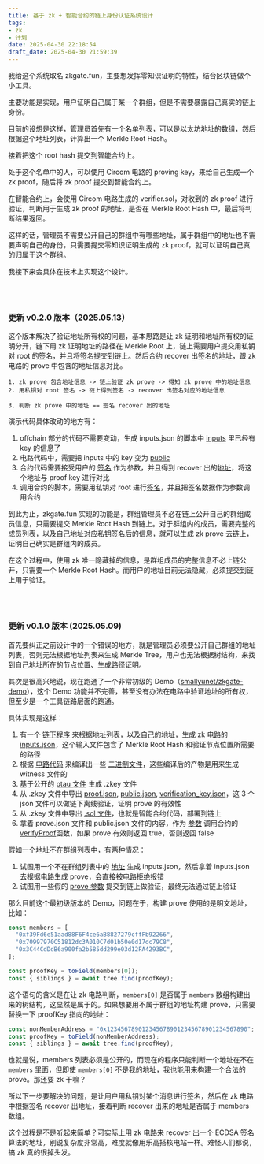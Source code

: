 ```yaml
---
title: 基于 zk + 智能合约的链上身份认证系统设计
tags: 
- zk
- 计划
date: 2025-04-30 22:18:54
draft_date: 2025-04-30 21:59:39
---
```


我给这个系统取名 zkgate.fun，主要想发挥零知识证明的特性，结合区块链做个小工具。

主要功能是实现，用户证明自己属于某一个群组，但是不需要暴露自己真实的链上身份。

目前的设想是这样，管理员首先有一个名单列表，可以是以太坊地址的数组，然后根据这个地址列表，计算出一个 Merkle Root Hash。

接着把这个 root hash 提交到智能合约上。

处于这个名单中的人，可以使用 Circom 电路的 proving key，来给自己生成一个 zk proof，随后将 zk proof 提交到智能合约上。

在智能合约上，会使用 Circom 电路生成的 verifier.sol，对收到的 zk proof 进行验证，判断用于生成 zk proof 的地址，是否在 Merkle Root Hash 中，最后将判断结果返回。

这样的话，管理员不需要公开自己的群组中有哪些地址，属于群组中的地址也不需要声明自己的身份，只需要提交零知识证明生成的 zk proof，就可以证明自己真的归属于这个群组。

我接下来会具体在技术上实现这个设计。


<br><br>

### 更新 v0.2.0 版本（2025.05.13）

这个版本解决了验证地址所有权的问题，基本思路是让 zk 证明和地址所有权的证明分开，链下用 zk 证明地址的路径在 Merkle Root 上，链上需要用户提交用私钥对 root 的签名，并且将签名提交到链上。然后合约 recover 出签名的地址，跟 zk 电路的 prove 中包含的地址信息对比。

```
1. zk prove 包含地址信息 -> 链上验证 zk prove -> 得知 zk prove 中的地址信息
2. 用私钥对 root 签名 -> 链上得到签名 -> recover 出签名对应的地址信息

3. 判断 zk prove 中的地址 == 签名 recover 出的地址
```

演示代码具体改动的地方有：

1. offchain 部分的代码不需要变动，生成 inputs.json 的脚本中 [inputs](https://github.com/smallyunet/zkgate-demo/blob/v0.2.0/offchain/smt.js#L37) 里已经有 key 的信息了 
2. 电路代码中，需要把 inputs 中的 key 变为 [public](https://github.com/smallyunet/zkgate-demo/blob/v0.2.0/circuits/merkleSmtProof.circom#L27)
3. 合约代码需要接受用户的 [签名](https://github.com/smallyunet/zkgate-demo/blob/v0.2.0/hardhat/contracts/ZkGateRegistry.sol#L38) 作为参数，并且得到 recover 出的[地址](https://github.com/smallyunet/zkgate-demo/blob/v0.2.0/hardhat/contracts/ZkGateRegistry.sol#L49)，将这个地址与 proof key 进行对比
4. 调用合约的脚本，需要用私钥对 root 进行[签名](https://github.com/smallyunet/zkgate-demo/blob/v0.2.0/hardhat/scripts/prove.js#L44-L45)，并且把签名数据作为参数调用合约

到此为止，zkgate.fun 实现的功能是，群组管理员不必在链上公开自己的群组成员信息，只需要提交 Merkle Root Hash 到链上。对于群组内的成员，需要完整的成员列表，以及自己地址对应私钥签名后的信息，就可以生成 zk prove 去链上，证明自己确实是群组内的成员。

在这个过程中，使用 zk 唯一隐藏掉的信息，是群组成员的完整信息不必上链公开，只需要一个 Merkle Root Hash。而用户的地址目前无法隐藏，必须提交到链上用于验证。


<br><br>

### 更新 v0.1.0 版本 (2025.05.09)

首先要纠正之前设计中的一个错误的地方，就是管理员必须要公开自己群组的地址列表，否则无法根据地址列表来生成 Merkle Tree，用户也无法根据树结构，来找到自己地址所在的节点位置、生成路径证明。

其次是很高兴地说，现在跑通了一个非常初级的 Demo（[smallyunet/zkgate-demo](https://github.com/smallyunet/zkgate-demo)），这个 Demo 功能并不完善，甚至没有办法在电路中验证地址的所有权，但至少是一个工具链路层面的跑通。

具体实现是这样：

1. 有一个 [链下程序](https://github.com/smallyunet/zkgate-demo/blob/v0.1.0/offchain/smt.js) 来根据地址列表，以及自己的地址，生成 zk 电路的 [inputs.json](https://github.com/smallyunet/zkgate-demo/blob/v0.1.0/offchain/inputs.json)，这个输入文件包含了 Merkle Root Hash 和验证节点位置所需要的路径
2. 根据 [电路代码](https://github.com/smallyunet/zkgate-demo/blob/v0.1.0/circuits/merkleSmtProof.circom) 来编译出一些 [二进制文件](https://github.com/smallyunet/zkgate-demo/tree/main/circuits/build)，这些编译后的产物是用来生成 witness 文件的
3. 基于公开的 [ptau 文件](https://github.com/smallyunet/zkgate-demo/blob/v0.1.0/circuits/run.sh#L17-L28) 生成 .zkey 文件
4. 从 .zkey 文件中导出 [proof.json](https://github.com/smallyunet/zkgate-demo/blob/v0.1.0/circuits/proof.json), [public.json](https://github.com/smallyunet/zkgate-demo/blob/v0.1.0/circuits/public.json), [verification_key.json](https://github.com/smallyunet/zkgate-demo/blob/v0.1.0/circuits/verification_key.json)，这 3 个 json 文件可以做链下离线验证，证明 prove 的有效性
5. 从 .zkey 文件中导出 [.sol 文件](https://github.com/smallyunet/zkgate-demo/blob/v0.1.0/circuits/contracts/Groth16Verifier.sol)，也就是智能合约代码，部署到链上
6. 拿着 prove.json 文件和 public.json 文件的内容，作为 [参数](https://github.com/smallyunet/zkgate-demo/blob/v0.1.0/hardhat/scripts/prove.js#L41) 调用合约的 [verifyProof](https://github.com/smallyunet/zkgate-demo/blob/v0.1.0/circuits/contracts/Groth16Verifier.sol)函数，如果 prove 有效则返回 true，否则返回 false

假如一个地址不在群组列表中，有两种情况：

1. 试图用一个不在群组列表中的 [地址](https://github.com/smallyunet/zkgate-demo/blob/v0.1.0/offchain/smt_non_member.js#L24) 生成 inputs.json，然后拿着 inputs.json 去根据电路生成 prove，会直接被电路拒绝报错
2. 试图用一些假的 [prove 参数](https://github.com/smallyunet/zkgate-demo/blob/v0.1.0/hardhat/scripts/fakeProofWithCorrectRoot.js#L26) 提交到链上做验证，最终无法通过链上验证

那么目前这个最初级版本的 Demo，问题在于，构建 prove 使用的是明文地址，比如：

```js
const members = [
  "0xf39Fd6e51aad88F6F4ce6aB8827279cffFb92266",
  "0x70997970C51812dc3A010C7d01b50e0d17dc79C8",
  "0x3C44CdDdB6a900fa2b585dd299e03d12FA4293BC",
];

const proofKey = toField(members[0]);
const { siblings } = await tree.find(proofKey);
```

这个语句的含义是在让 zk 电路判断，`members[0]` 是否属于 `members` 数组构建出来的树结构，这显然是属于的。如果想要用不属于群组的地址构建 prove，只需要替换一下 proofKey 指向的地址：

```js
const nonMemberAddress = "0x1234567890123456789012345678901234567890";
const proofKey = toField(nonMemberAddress);
const { siblings } = await tree.find(proofKey);
```

也就是说，members 列表必须是公开的，而现在的程序只能判断一个地址在不在 `members` 里面，但即使 `members[0]` 不是我的地址，我也能用来构建一个合法的 prove。那还要 zk 干嘛？

所以下一步要解决的问题，是让用户用私钥对某个消息进行签名，然后在 zk 电路中根据签名 recover 出地址，接着判断 recover 出来的地址是否属于 members 数组。

这个过程是不是听起来简单？可实际上用 zk 电路来 recover 出一个 ECDSA 签名算法的地址，别说复杂度非常高，难度就像用乐高搭核电站一样。难怪人们都说，搞 zk 真的很掉头发。





